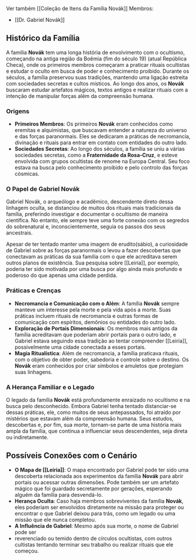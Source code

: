 Ver também [[Coleção de Itens da Família Novák]]
Membros:
- [[Dr. Gabriel Novák]]


## **Histórico da Família**
A família **Novák** tem uma longa história de envolvimento com o ocultismo, começando na antiga região da Boêmia (fim do século 19) (atual República Checa), onde os primeiros membros começaram a praticar rituais ocultistas e estudar o oculto em busca de poder e conhecimento proibido. Durante os séculos, a família preservou suas tradições, mantendo uma ligação estreita com sociedades secretas e cultos místicos. Ao longo dos anos, os **Novák** buscaram estudar artefatos mágicos, textos antigos e realizar rituais com a intenção de manipular forças além da compreensão humana.

### **Origens**
- **Primeiros Membros**: Os primeiros **Novák** eram conhecidos como eremitas e alquimistas, que buscavam entender a natureza do universo e das forças paranormais. Eles se dedicaram a práticas de necromancia, divinação e rituais para entrar em contato com entidades do outro lado.
- **Sociedades Secretas**: Ao longo dos séculos, a família se uniu a várias sociedades secretas, como a **Fraternidade da Rosa-Cruz**, e esteve envolvida com grupos ocultistas de renome na Europa Central. Seu foco estava na busca pelo conhecimento proibido e pelo controlo das forças cósmicas.

### **O Papel de Gabriel Novák**
Gabriel Novák, o arqueólogo e acadêmico, descendente direto dessa linhagem oculta, se distanciou de muitos dos rituais mais tradicionais da família, preferindo investigar e documentar o ocultismo de maneira científica. No entanto, ele sempre teve uma forte conexão com os segredos do sobrenatural e, inconscientemente, seguia os passos dos seus ancestrais.

Apesar de ter tentado manter uma imagem de erudito(sábio), a curiosidade de Gabriel sobre as forças paranormais o levou a fazer descobertas que conectavam as práticas da sua família com o que ele acreditava serem outros planos de existência. Sua pesquisa sobre [[Leiria]], por exemplo, poderia ter sido motivada por uma busca por algo ainda mais profundo e poderoso do que apenas uma cidade perdida.

### **Práticas e Crenças**
- **Necromancia e Comunicação com o Além**: A família **Novák** sempre manteve um interesse pela morte e pela vida após a morte. Suas práticas incluem rituais de necromancia e outras formas de comunicação com espíritos, demônios ou entidades do outro lado.
- **Exploração de Portais Dimensionais**: Os membros mais antigos da família acreditavam que poderiam abrir portais para o outro lado, e Gabriel estava seguindo essa tradição ao tentar compreender [[Leiria]], possivelmente uma cidade conectada a esses portais.
- **Magia Ritualística**: Além de necromancia, a família praticava rituais, com o objetivo de obter poder, sabedoria e controle sobre o destino. Os **Novák** eram conhecidos por criar símbolos e amuletos que protegiam suas linhagens.

### **A Herança Familiar e o Legado**
O legado da família **Novák** está profundamente enraizado no ocultismo e na busca pelo desconhecido. Embora Gabriel tenha tentado distanciar-se dessas práticas, ele, como muitos de seus antepassados, foi atraído por mistérios que estavam além da compreensão humana. Seus estudos, descobertas e, por fim, sua morte, tornam-se parte de uma história mais ampla da família, que continua a influenciar seus descendentes, seja direta ou indiretamente.

## **Possíveis Conexões com o Cenário**
- **O Mapa de [[Leiria]]**: O mapa encontrado por Gabriel pode ter sido uma descoberta relacionada aos experimentos da família **Novák** para abrir portais ou acessar outras dimensões. Pode também ser um artefato mágico que foi guardado secretamente por gerações, esperando alguém da família para desvendá-lo.
- **Herança Oculta**: Caso haja membros sobreviventes da família **Novák**, eles poderiam ser envolvidos diretamente na missão para proteger ou encontrar o que Gabriel deixou para trás, como um legado ou uma missão que ele nunca completou.
- **A Influência de Gabriel**: Mesmo após sua morte, o nome de Gabriel pode ser 
- reverenciado ou temido dentro de círculos ocultistas, com outros cultistas tentando terminar seu trabalho ou realizar rituais que ele começou.
